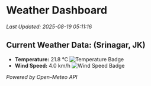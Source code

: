 
# Weather Dashboard

_Last Updated: 2025-08-19 05:11:16_

## Current Weather Data: (Srinagar, JK)
- **Temperature:** 21.8 °C ![Temperature Badge](https://img.shields.io/badge/Temperature-Medium%20Temp-green)
- **Wind Speed:** 4.0 km/h ![Wind Speed Badge](https://img.shields.io/badge/Wind%20Speed-Light%20Wind-blue)

*Powered by Open-Meteo API*
